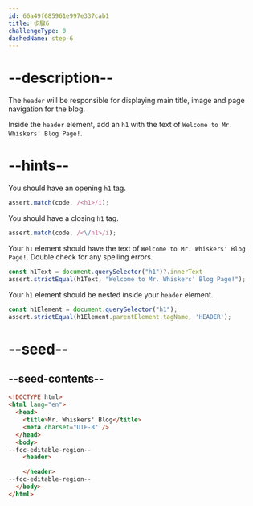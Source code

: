 ```yaml
---
id: 66a49f685961e997e337cab1
title: 步驟6
challengeType: 0
dashedName: step-6
---
```


# --description--

The `header` will be responsible for displaying main title, image and page navigation for the blog.

Inside the `header` element, add an `h1` with the text of `Welcome to Mr. Whiskers' Blog Page!`.

# --hints--

You should have an opening `h1` tag.

```js
assert.match(code, /<h1>/i);
```

You should have a closing `h1` tag.

```js
assert.match(code, /<\/h1>/i);
```

Your `h1` element should have the text of `Welcome to Mr. Whiskers' Blog Page!`. Double check for any spelling errors.

```js
const h1Text = document.querySelector("h1")?.innerText
assert.strictEqual(h1Text, "Welcome to Mr. Whiskers' Blog Page!");
```

Your `h1` element should be nested inside your `header` element.

```js
const h1Element = document.querySelector("h1");
assert.strictEqual(h1Element.parentElement.tagName, 'HEADER');
```

# --seed--

## --seed-contents--

```html
<!DOCTYPE html>
<html lang="en">
  <head>
    <title>Mr. Whiskers' Blog</title>
    <meta charset="UTF-8" />
  </head>
  <body>
--fcc-editable-region--
    <header>

    </header>
--fcc-editable-region--
  </body>
</html>
```
